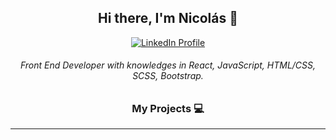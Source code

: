 <h2 align='center'>Hi there, I'm Nicolás 👋</h2>


<div align='center'>
  <a href='https://www.linkedin.com/in/bnicolasdiaz/' target='_blank'>
    <img src='https://img.shields.io/badge/LinkedIn-blue?style=flat&logo=linkedin&labelColor=blue' alt='LinkedIn Profile'/>
  </a>
</div>


<h6 align='center'>Front End Developer with knowledges in React, JavaScript, HTML/CSS, SCSS, Bootstrap.</h6>

<h3 align='center'>My Projects 💻</h3>
<hr/>

<section display='grid' columns='2'>

</section>



